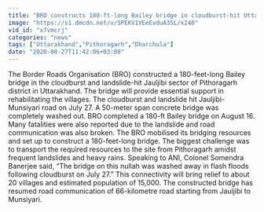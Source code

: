 ```yaml
---
title: "BRO constructs 180-ft-long Bailey bridge in cloudburst-hit Uttarakhand\u2019s Pithoragarh"
image: "https://s1.dmcdn.net/v/SPEKV1VEeEvduA3SL/x240"
vid_id: "x7vmcrj"
categories: "news"
tags: ["Uttarakhand","Pithoragarh","Dharchula"]
date: "2020-08-27T11:42:06+03:00"
---
```

The Border Roads Organisation (BRO) constructed a 180-feet-long Bailey bridge in the cloudburst and landslide-hit Jauljibi sector of Pithoragarh district in Uttarakhand. The bridge will provide essential support in rehabilitating the villages. The cloudburst and landslide hit Jauljibi-Munsiyari road on July 27. A 50-meter span concrete bridge was completely washed out. BRO completed a 180-ft Bailey bridge on August 16.  Many fatalities were also reported due to the landslide and road communication was also broken. The BRO mobilised its bridging resources and set up to construct a 180-feet-long bridge. The biggest challenge was to transport the required resources to the site from Pithoragarh amidst frequent landslides and heavy rains. Speaking to ANI, Colonel Somendra Banerjee said, “The bridge on this nullah was washed away in flash floods following cloudburst on July 27.” This connectivity will bring relief to about 20 villages and estimated population of 15,000. The constructed bridge has resumed road communication of 66-kilometre road starting from Jauljibi to Munsiyari.
